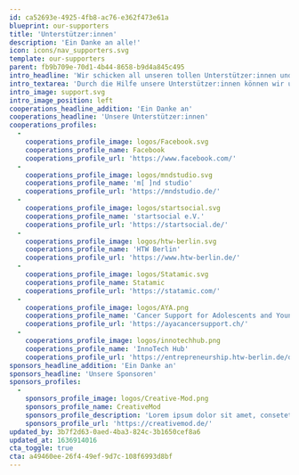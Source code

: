 ```yaml
---
id: ca52693e-4925-4fb8-ac76-e362f473e61a
blueprint: our-supporters
title: 'Unterstützer:innen'
description: 'Ein Danke an alle!'
icon: icons/nav_supporters.svg
template: our-supporters
parent: fb9b709e-70d1-4b44-8658-b9d4a845c495
intro_headline: 'Wir schicken all unseren tollen Unterstützer:innen und Spender:innen ein großes, herzliches Dankeschön.'
intro_textarea: 'Durch die Hilfe unsere Unterstützer:innen können wir unsere Mission, den Alltag mit Krebs zu verändern, vorantreiben. Wir freuen uns über jede Person und jedes Unternehmen, das uns auf unserer Weg begleitet. Toll, dass es euch gibt!'
intro_image: support.svg
intro_image_position: left
cooperations_headline_addition: 'Ein Danke an'
cooperations_headline: 'Unsere Unterstützer:innen'
cooperations_profiles:
  -
    cooperations_profile_image: logos/Facebook.svg
    cooperations_profile_name: Facebook
    cooperations_profile_url: 'https://www.facebook.com/'
  -
    cooperations_profile_image: logos/mndstudio.svg
    cooperations_profile_name: 'm[ ]nd studio'
    cooperations_profile_url: 'https://mndstudio.de/'
  -
    cooperations_profile_image: logos/startsocial.svg
    cooperations_profile_name: 'startsocial e.V.'
    cooperations_profile_url: 'https://startsocial.de/'
  -
    cooperations_profile_image: logos/htw-berlin.svg
    cooperations_profile_name: 'HTW Berlin'
    cooperations_profile_url: 'https://www.htw-berlin.de/'
  -
    cooperations_profile_image: logos/Statamic.svg
    cooperations_profile_name: Statamic
    cooperations_profile_url: 'https://statamic.com/'
  -
    cooperations_profile_image: logos/AYA.png
    cooperations_profile_name: 'Cancer Support for Adolescents and Young Adults'
    cooperations_profile_url: 'https://ayacancersupport.ch/'
  -
    cooperations_profile_image: logos/innotechhub.png
    cooperations_profile_name: 'InnoTech Hub'
    cooperations_profile_url: 'https://entrepreneurship.htw-berlin.de/das-sind-wir/innotechhub/'
sponsors_headline_addition: 'Ein Danke an'
sponsors_headline: 'Unsere Sponsoren'
sponsors_profiles:
  -
    sponsors_profile_image: logos/Creative-Mod.png
    sponsors_profile_name: CreativeMod
    sponsors_profile_description: 'Lorem ipsum dolor sit amet, consetetur sadipscing elitr, sed diam nonumy eirmod tempor invidunt ut labore et dolore magna aliquyam erat, sed diam voluptua. At vero eos et accusam et justo duo dolores et ea rebum. Stet clita kasd gubergren, no sea takimata sanctus est Lorem ipsum dolor sit amet. Lorem ipsum dolor sit amet, consetetur sadipscing elitr, sed diam nonumy eirmod.'
    sponsors_profile_url: 'https://creativemod.de/'
updated_by: 3b7f2d63-0aed-4ba3-824c-3b1650cef8a6
updated_at: 1636914016
cta_toggle: true
cta: a49460ee-26f4-49ef-9d7c-108f6993d8bf
---
```

